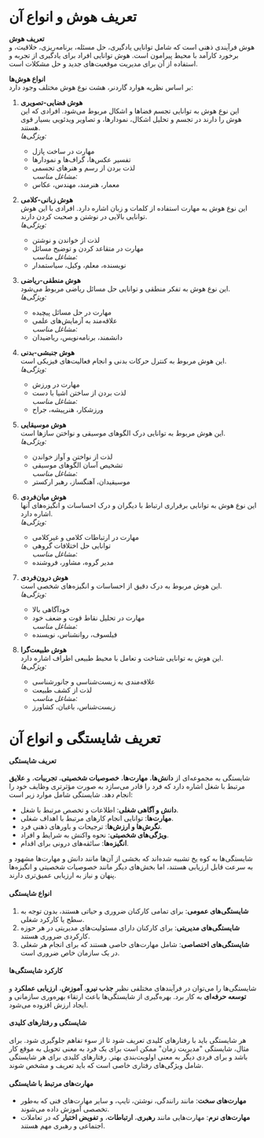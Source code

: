 # تعریف هوش و انواع آن

**تعریف هوش**  
هوش فرآیندی ذهنی است که شامل توانایی یادگیری، حل مسئله، برنامه‌ریزی، خلاقیت، و برخورد کارآمد با محیط پیرامون است. هوش توانایی افراد برای یادگیری از تجربه و استفاده از آن برای مدیریت موقعیت‌های جدید و حل مشکلات است.

**انواع هوش‌ها**  
بر اساس نظریه هوارد گاردنر، هشت نوع هوش مختلف وجود دارد:

1. **هوش فضایی-تصویری**  
   این نوع هوش به توانایی تجسم فضاها و اشکال مربوط می‌شود. افرادی که این هوش را دارند در تجسم و تحلیل اشکال، نمودارها، و تصاویر ویدئویی بسیار قوی هستند.  
   *ویژگی‌ها:*  
   - مهارت در ساخت پازل  
   - تفسیر عکس‌ها، گراف‌ها و نمودارها  
   - لذت بردن از رسم و هنرهای تجسمی  
   *مشاغل مناسب:*  
   - معمار، هنرمند، مهندس، عکاس

2. **هوش زبانی-کلامی**  
   این نوع هوش به مهارت استفاده از کلمات و زبان اشاره دارد. افرادی با این هوش توانایی بالایی در نوشتن و صحبت کردن دارند.  
   *ویژگی‌ها:*  
   - لذت از خواندن و نوشتن  
   - مهارت در متقاعد کردن و توضیح مسائل  
   *مشاغل مناسب:*  
   - نویسنده، معلم، وکیل، سیاستمدار

3. **هوش منطقی-ریاضی**  
   این نوع هوش به تفکر منطقی و توانایی حل مسائل ریاضی مربوط می‌شود.  
   *ویژگی‌ها:*  
   - مهارت در حل مسائل پیچیده  
   - علاقه‌مند به آزمایش‌های علمی  
   *مشاغل مناسب:*  
   - دانشمند، برنامه‌نویس، ریاضیدان

4. **هوش جنبشی-بدنی**  
   این هوش مربوط به کنترل حرکات بدنی و انجام فعالیت‌های فیزیکی است.  
   *ویژگی‌ها:*  
   - مهارت در ورزش  
   - لذت بردن از ساختن اشیا با دست  
   *مشاغل مناسب:*  
   - ورزشکار، هنرپیشه، جراح

5. **هوش موسیقایی**  
   این هوش مربوط به توانایی درک الگوهای موسیقی و نواختن سازها است.  
   *ویژگی‌ها:*  
   - لذت از نواختن و آواز خواندن  
   - تشخیص آسان الگوهای موسیقی  
   *مشاغل مناسب:*  
   - موسیقیدان، آهنگساز، رهبر ارکستر

6. **هوش میان‌فردی**  
   این نوع هوش به توانایی برقراری ارتباط با دیگران و درک احساسات و انگیزه‌های آنها اشاره دارد.  
   *ویژگی‌ها:*  
   - مهارت در ارتباطات کلامی و غیرکلامی  
   - توانایی حل اختلافات گروهی  
   *مشاغل مناسب:*  
   - مدیر گروه، مشاور، فروشنده

7. **هوش درون‌فردی**  
   این هوش مربوط به درک دقیق از احساسات و انگیزه‌های شخصی است.  
   *ویژگی‌ها:*  
   - خودآگاهی بالا  
   - مهارت در تحلیل نقاط قوت و ضعف خود  
   *مشاغل مناسب:*  
   - فیلسوف، روانشناس، نویسنده

8. **هوش طبیعت‌گرا**  
   این هوش به توانایی شناخت و تعامل با محیط طبیعی اطراف اشاره دارد.  
   *ویژگی‌ها:*  
   - علاقه‌مندی به زیست‌شناسی و جانورشناسی  
   - لذت از کشف طبیعت  
   *مشاغل مناسب:*  
   - زیست‌شناس، باغبان، کشاورز

# **تعریف شایستگی و انواع آن**

#### تعریف شایستگی
شایستگی به مجموعه‌ای از **دانش‌ها**، **مهارت‌ها**، **خصوصیات شخصیتی**، **تجربیات**، و **علایق** مرتبط با شغل اشاره دارد که فرد را قادر می‌سازد به صورت مؤثرتری وظایف خود را انجام دهد. شایستگی شامل موارد زیر است:
- **دانش و آگاهی شغلی**: اطلاعات و تخصص مرتبط با شغل.
- **مهارت‌ها**: توانایی انجام کارهای مرتبط با اهداف شغلی.
- **نگرش‌ها و ارزش‌ها**: ترجیحات و باورهای ذهنی فرد.
- **ویژگی‌های شخصیتی**: نحوه واکنش به شرایط و افراد.
- **انگیزه‌ها**: سائقه‌های درونی برای اقدام.

شایستگی‌ها به کوه یخ تشبیه شده‌اند که بخشی از آن‌ها مانند دانش و مهارت‌ها مشهود و به سرعت قابل ارزیابی هستند، اما بخش‌های دیگر مانند خصوصیات شخصیتی و انگیزه‌ها پنهان و نیاز به ارزیابی عمیق‌تری دارند.

#### انواع شایستگی
1. **شایستگی‌های عمومی**: برای تمامی کارکنان ضروری و حیاتی هستند، بدون توجه به سطح یا کارکرد شغلی.
2. **شایستگی‌های مدیریتی**: برای کارکنان دارای مسئولیت‌های مدیریتی در هر حوزه کارکردی ضروری هستند.
3. **شایستگی‌های اختصاصی**: شامل مهارت‌های خاصی هستند که برای انجام هر شغلی در یک سازمان خاص ضروری است.

#### کارکرد شایستگی‌ها
شایستگی‌ها را می‌توان در فرآیندهای مختلفی نظیر **جذب نیرو**، **آموزش**، **ارزیابی عملکرد** و **توسعه حرفه‌ای** به کار برد. بهره‌گیری از شایستگی‌ها باعث ارتقاء بهره‌وری سازمانی و ایجاد ارزش افزوده می‌شود.

#### شایستگی و رفتارهای کلیدی
هر شایستگی باید با رفتارهای کلیدی تعریف شود تا از سوء تفاهم جلوگیری شود. برای مثال، شایستگی "مدیریت زمان" ممکن است برای یک فرد به معنی تحویل به موقع کار باشد و برای فردی دیگر به معنی اولویت‌بندی بهتر. رفتارهای کلیدی برای هر شایستگی شامل ویژگی‌های رفتاری خاصی است که باید تعریف و مشخص شوند.

#### مهارت‌های مرتبط با شایستگی
- **مهارت‌های سخت**: مانند رانندگی، نوشتن، تایپ، و سایر مهارت‌های فنی که به‌طور تخصصی آموزش داده می‌شوند.
- **مهارت‌های نرم**: مهارت‌هایی مانند **رهبری**، **ارتباطات**، و **تفویض اختیار** که در تعاملات اجتماعی و رهبری مهم هستند.
